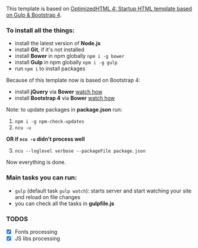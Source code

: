 This template is based on [OptimizedHTML 4: Startup HTML template based on Gulp & Bootstrap 4](https://github.com/agragregra/OptimizedHTML-4).

### To install all the things:

* install the latest version of **Node.js**
* install **Git**, if it's not installed
* install **Bower** in npm globally `npm i -g bower`
* install **Gulp** in npm globally `npm i -g gulp`
* run `npm i` to install packages

Because of this template now is based on Bootstrap 4:

* install **jQuery** via **Bower** [watch how](https://jquery.com/download/#downloading-jquery-using-bower)
* install **Bootstrap 4** via **Bower** [watch how](https://v4-alpha.getbootstrap.com/getting-started/download/#bower)

Note: to update packages in **package.json** run:

1. `npm i -g npm-check-updates`
2. `ncu -u` 

**OR if `ncu -u` didn't process well**

3. `ncu --loglevel verbose --packageFile package.json`

Now everything is done.

### Main tasks you can run:

* `gulp` (default task `gulp watch`): starts server and start watching your site and reload on file changes
* you can check all the tasks in **gulpfile.js**

### TODOS

* [x] Fonts processing
* [x] JS libs processing
